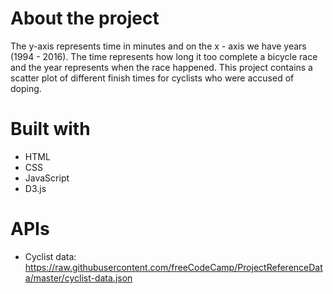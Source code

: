 # About the project

The y-axis represents time in minutes and on the x - axis
we have years (1994 - 2016). The time represents how 
long it too complete a bicycle race and the year represents when the
race happened. This project contains a scatter plot of different finish
times for cyclists who were accused of doping.

# Built with
- HTML
- CSS
- JavaScript
- D3.js


# APIs
- Cyclist data: https://raw.githubusercontent.com/freeCodeCamp/ProjectReferenceData/master/cyclist-data.json
